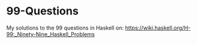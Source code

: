 # 99-Questions
My solutions to the 99 questions in Haskell on: https://wiki.haskell.org/H-99:_Ninety-Nine_Haskell_Problems
